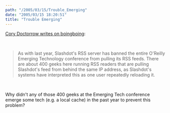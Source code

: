 ```yaml
---
path: "/2005/03/15/Trouble_Emerging" 
date: "2005/03/15 18:20:51" 
title: "Trouble Emerging" 
---
```

<p><a href="http://www.boingboing.net/2005/03/15/slashdot_bans_oreill.html">Cory Doctorrow writes on boingboing</a>:</p><br><blockquote><p>As with last year, Slashdot's RSS server has banned the entire O'Reilly Emerging Technology conference from pulling its RSS feeds. There are about 400 geeks here running RSS readers that are pulling Slashdot's feed from behind the same IP address, as Slashdot's systems have interpreted this as one user repeatedly reloading it.</p></blockquote><br><p>Why didn't any of those 400 geeks at the Emerging Tech conference emerge some tech (e.g. a local cache) in the past year to prevent this problem?</p>